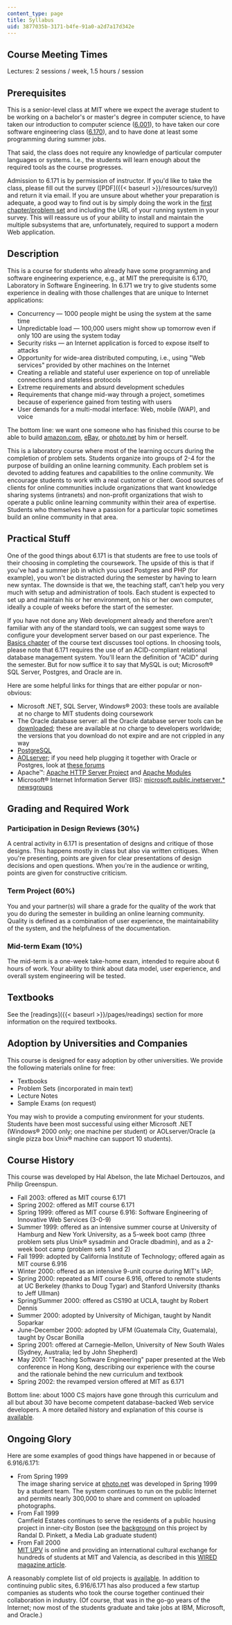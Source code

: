 ```yaml
---
content_type: page
title: Syllabus
uid: 3877035b-3171-b4fe-91a0-a2d7a17d342e
---
```


Course Meeting Times
--------------------

Lectures: 2 sessions / week, 1.5 hours / session

Prerequisites
-------------

This is a senior-level class at MIT where we expect the average student to be working on a bachelor's or master's degree in computer science, to have taken our introduction to computer science ([6.001](/courses/6-001-structure-and-interpretation-of-computer-programs-spring-2005)), to have taken our core software engineering class ([6.170](/courses/6-170-laboratory-in-software-engineering-fall-2005)), and to have done at least some programming during summer jobs.

That said, the class does not require any knowledge of particular computer languages or systems. I.e., the students will learn enough about the required tools as the course progresses.

Admission to 6.171 is by permission of instructor. If you'd like to take the class, please fill out the survey ([PDF]({{< baseurl >}}/resources/survey)) and return it via email. If you are unsure about whether your preparation is adequate, a good way to find out is by simply doing the work in the [first chapter/problem set](http://philip.greenspun.com/seia/basics) and including the URL of your running system in your survey. This will reassure us of your ability to install and maintain the multiple subsystems that are, unfortunately, required to support a modern Web application.

Description
-----------

This is a course for students who already have some programming and software engineering experience, e.g., at MIT the prerequisite is 6.170, Laboratory in Software Engineering. In 6.171 we try to give students some experience in dealing with those challenges that are unique to Internet applications:

*   Concurrency — 1000 people might be using the system at the same time
*   Unpredictable load — 100,000 users might show up tomorrow even if only 100 are using the system today
*   Security risks — an Internet application is forced to expose itself to attacks
*   Opportunity for wide-area distributed computing, i.e., using "Web services" provided by other machines on the Internet
*   Creating a reliable and stateful user experience on top of unreliable connections and stateless protocols
*   Extreme requirements and absurd development schedules
*   Requirements that change mid-way through a project, sometimes because of experience gained from testing with users
*   User demands for a multi-modal interface: Web, mobile (WAP), and voice

The bottom line: we want one someone who has finished this course to be able to build [amazon.com](http://www.amazon.com/), [eBay](http://www.ebay.com/), or [photo.net](http://photo.net/gallery/) by him or herself.

This is a laboratory course where most of the learning occurs during the completion of problem sets. Students organize into groups of 2-4 for the purpose of building an online learning community. Each problem set is devoted to adding features and capabilities to the online community. We encourage students to work with a real customer or client. Good sources of clients for online communities include organizations that want knowledge sharing systems (intranets) and non-profit organizations that wish to operate a public online learning community within their area of expertise. Students who themselves have a passion for a particular topic sometimes build an online community in that area.

Practical Stuff
---------------

One of the good things about 6.171 is that students are free to use tools of their choosing in completing the coursework. The upside of this is that if you've had a summer job in which you used Postgres and PHP (for example), you won't be distracted during the semester by having to learn new syntax. The downside is that we, the teaching staff, can't help you very much with setup and administration of tools. Each student is expected to set up and maintain his or her environment, on his or her own computer, ideally a couple of weeks before the start of the semester.

If you have not done any Web development already and therefore aren't familiar with any of the standard tools, we can suggest some ways to configure your development server based on our past experience. The [Basics chapter](http://philip.greenspun.com/seia/basics) of the course text discusses tool options. In choosing tools, please note that 6.171 requires the use of an ACID-compliant relational database management system. You'll learn the definition of "ACID" during the semester. But for now suffice it to say that MySQL is out; Microsoft® SQL Server, Postgres, and Oracle are in.

Here are some helpful links for things that are either popular or non-obvious:

*   Microsoft .NET, SQL Server, Windows® 2003: these tools are available at no charge to MIT students doing coursework
*   The Oracle database server: all the Oracle database server tools can be [downloaded](http://www.oracle.com/); these are available at no charge to developers worldwide; the versions that you download do not expire and are not crippled in any way
*   [PostgreSQL](http://www.postgresql.org/)
*   [AOLserver](http://www.aolserver.com/); if you need help plugging it together with Oracle or Postgres, look at [these forums](http://www.openacs.org/bboard/)
*   Apache™: [Apache HTTP Server Project](http://httpd.apache.org/) and [Apache Modules](http://httpd.apache.org/modules/)
*   Microsoft® Internet Information Server (IIS): [microsoft.public.inetserver.\* newsgroups](http://groups.google.com/groups?hl=en&lr=&ie=UTF-8&oe=UTF-8&group=microsoft.public.inetserver)

Grading and Required Work
-------------------------

### Participation in Design Reviews (30%)

A central activity in 6.171 is presentation of designs and critique of those designs. This happens mostly in class but also via written critiques. When you're presenting, points are given for clear presentations of design decisions and open questions. When you're in the audience or writing, points are given for constructive criticism.

### Term Project (60%)

You and your partner(s) will share a grade for the quality of the work that you do during the semester in building an online learning community. Quality is defined as a combination of user experience, the maintainability of the system, and the helpfulness of the documentation.

### Mid-term Exam (10%)

The mid-term is a one-week take-home exam, intended to require about 6 hours of work. Your ability to think about data model, user experience, and overall system engineering will be tested.

Textbooks
---------

See the [readings]({{< baseurl >}}/pages/readings) section for more information on the required textbooks.

Adoption by Universities and Companies
--------------------------------------

This course is designed for easy adoption by other universities. We provide the following materials online for free:

*   Textbooks
*   Problem Sets (incorporated in main text)
*   Lecture Notes
*   Sample Exams (on request)

You may wish to provide a computing environment for your students. Students have been most successful using either Microsoft .NET (Windows® 2000 only; one machine per student) or AOLserver/Oracle (a single pizza box Unix® machine can support 10 students).

Course History
--------------

This course was developed by Hal Abelson, the late Michael Dertouzos, and Philip Greenspun.

*   Fall 2003: offered as MIT course 6.171
*   Spring 2002: offered as MIT course 6.171
*   Spring 1999: offered as MIT course 6.916: Software Engineering of Innovative Web Services (3-0-9)
*   Summer 1999: offered as an intensive summer course at University of Hamburg and New York University, as a 5-week boot camp (three problem sets plus Unix® sysadmin and Oracle dbadmin), and as a 2-week boot camp (problem sets 1 and 2)
*   Fall 1999: adopted by California Institute of Technology; offered again as MIT course 6.916
*   Winter 2000: offered as an intensive 9-unit course during MIT's IAP;
*   Spring 2000: repeated as MIT course 6.916, offered to remote students at UC Berkeley (thanks to Doug Tygar) and Stanford University (thanks to Jeff Ullman)
*   Spring/Summer 2000: offered as CS190 at UCLA, taught by Robert Dennis
*   Summer 2000: adopted by University of Michigan, taught by Nandit Soparkar
*   June-December 2000: adopted by UFM (Guatemala City, Guatemala), taught by Oscar Bonilla
*   Spring 2001: offered at Carnegie-Mellon, University of New South Wales (Sydney, Australia; led by John Shepherd)
*   May 2001: "Teaching Software Engineering" paper presented at the Web conference in Hong Kong, describing our experience with the course and the rationale behind the new curriculum and textbook
*   Spring 2002: the revamped version offered at MIT as 6.171

Bottom line: about 1000 CS majors have gone through this curriculum and all but about 30 have become competent database-backed Web service developers. A more detailed history and explanation of this course is [available](http://philip.greenspun.com/teaching/teaching-software-engineering).

Ongoing Glory
-------------

Here are some examples of good things have happened in or because of 6.916/6.171:

*   From Spring 1999  
    The image sharing service at [photo.net](http://www.photo.net/gallery/) was developed in Spring 1999 by a student team. The system continues to run on the public Internet and permits nearly 300,000 to share and comment on uploaded photographs.
*   From Fall 1999  
    Camfield Estates continues to serve the residents of a public housing project in inner-city Boston (see the [background](https://link.springer.com/chapter/10.1007%2F3-540-45636-8_9) on this project by Randal D. Pinkett, a Media Lab graduate student)
*   From Fall 2000  
    [MIT UPV](http://mitupv.mit.edu/) is online and providing an international cultural exchange for hundreds of students at MIT and Valencia, as described in this [WIRED magazine article](http://www.wired.com/category/magazine/).

A reasonably complete list of old projects is [available](http://philip.greenspun.com/internet-application-workbook/writeup). In addition to continuing public sites, 6.916/6.171 has also produced a few startup companies as students who took the course together continued their collaboration in industry. (Of course, that was in the go-go years of the Internet; now most of the students graduate and take jobs at IBM, Microsoft, and Oracle.)